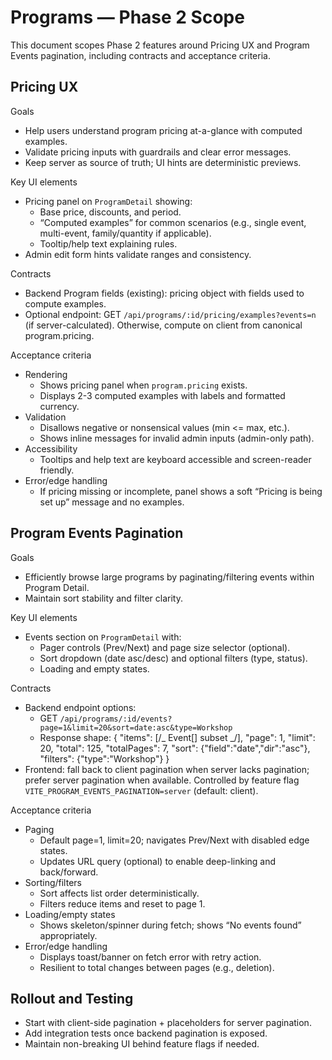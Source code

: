 # Programs — Phase 2 Scope

This document scopes Phase 2 features around Pricing UX and Program Events pagination, including contracts and acceptance criteria.

## Pricing UX

Goals

- Help users understand program pricing at-a-glance with computed examples.
- Validate pricing inputs with guardrails and clear error messages.
- Keep server as source of truth; UI hints are deterministic previews.

Key UI elements

- Pricing panel on `ProgramDetail` showing:
  - Base price, discounts, and period.
  - “Computed examples” for common scenarios (e.g., single event, multi-event, family/quantity if applicable).
  - Tooltip/help text explaining rules.
- Admin edit form hints validate ranges and consistency.

Contracts

- Backend Program fields (existing): pricing object with fields used to compute examples.
- Optional endpoint: GET `/api/programs/:id/pricing/examples?events=n` (if server-calculated). Otherwise, compute on client from canonical program.pricing.

Acceptance criteria

- Rendering
  - Shows pricing panel when `program.pricing` exists.
  - Displays 2-3 computed examples with labels and formatted currency.
- Validation
  - Disallows negative or nonsensical values (min <= max, etc.).
  - Shows inline messages for invalid admin inputs (admin-only path).
- Accessibility
  - Tooltips and help text are keyboard accessible and screen-reader friendly.
- Error/edge handling
  - If pricing missing or incomplete, panel shows a soft “Pricing is being set up” message and no examples.

## Program Events Pagination

Goals

- Efficiently browse large programs by paginating/filtering events within Program Detail.
- Maintain sort stability and filter clarity.

Key UI elements

- Events section on `ProgramDetail` with:
  - Pager controls (Prev/Next) and page size selector (optional).
  - Sort dropdown (date asc/desc) and optional filters (type, status).
  - Loading and empty states.

Contracts

- Backend endpoint options:
  - GET `/api/programs/:id/events?page=1&limit=20&sort=date:asc&type=Workshop`
  - Response shape:
    {
    "items": [/_ Event[] subset _/],
    "page": 1,
    "limit": 20,
    "total": 125,
    "totalPages": 7,
    "sort": {"field":"date","dir":"asc"},
    "filters": {"type":"Workshop"}
    }
- Frontend: fall back to client pagination when server lacks pagination; prefer server pagination when available. Controlled by feature flag `VITE_PROGRAM_EVENTS_PAGINATION=server` (default: client).

Acceptance criteria

- Paging
  - Default page=1, limit=20; navigates Prev/Next with disabled edge states.
  - Updates URL query (optional) to enable deep-linking and back/forward.
- Sorting/filters
  - Sort affects list order deterministically.
  - Filters reduce items and reset to page 1.
- Loading/empty states
  - Shows skeleton/spinner during fetch; shows “No events found” appropriately.
- Error/edge handling
  - Displays toast/banner on fetch error with retry action.
  - Resilient to total changes between pages (e.g., deletion).

## Rollout and Testing

- Start with client-side pagination + placeholders for server pagination.
- Add integration tests once backend pagination is exposed.
- Maintain non-breaking UI behind feature flags if needed.
